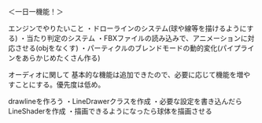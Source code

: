 ＜一日一機能！＞

エンジンでやりたいこと
・ドローラインのシステム(球や線等を描けるようにする)
・当たり判定のシステム
・FBXファイルの読み込みで、アニメーションに対応させる(objをなくす)
・パーティクルのブレンドモードの動的変化(パイプラインをあらかじめたくさん作る)

オーディオに関して
基本的な機能は追加できたので、必要に応じて機能を増やすことにする。優先度は低め。

drawlineを作ろう
・LineDrawerクラスを作成
・必要な設定を書き込んだらLineShaderを作成
・描画できるようになったら球体を描画させる